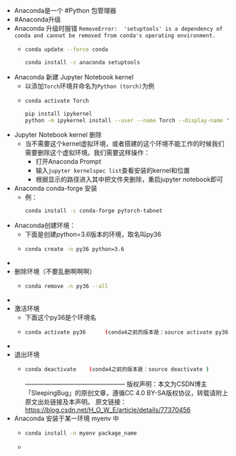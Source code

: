 - Anaconda是一个 #Python 包管理器
- #Anaconda升级
- Anaconda 升级时报错 `RemoveError:  'setuptools' is a dependency of conda and cannot be removed from conda's operating environment.`
	- ```bash
	  conda update --force conda
	  
	  conda install -c anaconda setuptools
	  ```
- Anaconda 新建 Jupyter Notebook kernel
	- 以添加`Torch`环境并命名为`Python (torch)`为例
	- ```bash
	  conda activate Torch
	  
	  pip install ipykernel
	  python -m ipykernel install --user --name Torch --display-name "Python (torch)"
	  ```
- Jupyter Notebook kernel 删除
	- 当不需要这个kernel虚拟环境，或者搭建的这个环境不能工作的时候我们需要删除这个虚拟环境。我们需要这样操作：
		- 打开Anaconda Prompt
		- 输入`jupyter kernelspec list`查看安装的kernel和位置
		- 根据显示的路径进入其中把文件夹删除，重启jupyter notebook即可
- Anaconda conda-forge 安装
	- 例：
	  ```bash
	  conda install -c conda-forge pytorch-tabnet
	  ```
- Anaconda创建环境：
	- 下面是创建python=3.6版本的环境，取名叫py36
	- ```bash
	  conda create -n py36 python=3.6
	  ```
-
- 删除环境（不要乱删啊啊啊）
	- ```bash
	  conda remove -n py36 --all
	  ```
-
- 激活环境
	- 下面这个py36是个环境名
	- ```bash
	  conda activate py36      (conda4之前的版本是：source activate py36 )
	  ```
-
- 退出环境
	- ```bash
	  conda deactivate    (conda4之前的版本是：source deactivate )
	  ```
	  ————————————————
	  版权声明：本文为CSDN博主「SleepingBug」的原创文章，遵循CC 4.0 BY-SA版权协议，转载请附上原文出处链接及本声明。
	  原文链接：https://blog.csdn.net/H_O_W_E/article/details/77370456
- Anaconda 安装于某一环境 myenv 中
	- ```bash
	  conda install -n myenv package_name
	  ```
	-